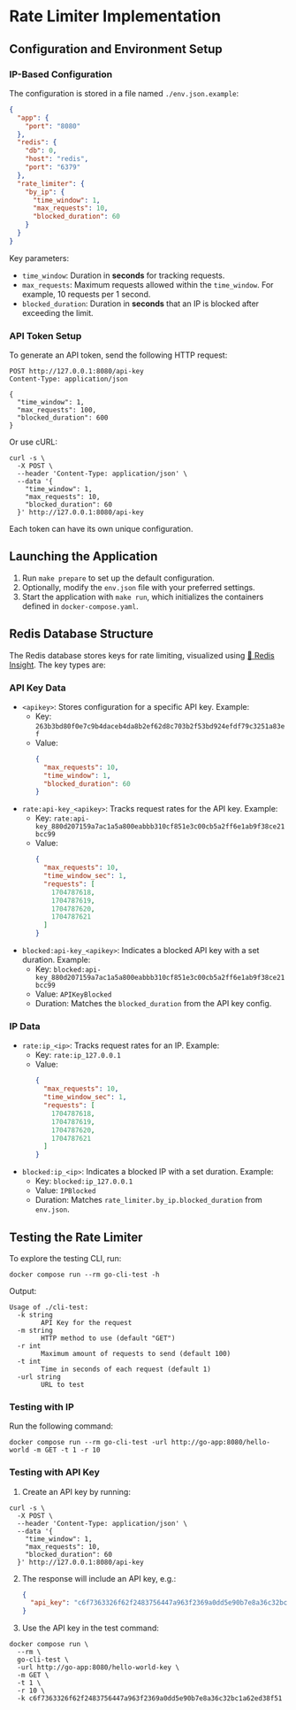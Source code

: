# Rate Limiter Implementation

## Configuration and Environment Setup

### IP-Based Configuration

The configuration is stored in a file named `./env.json.example`:

```json
{
  "app": {
    "port": "8080"
  },
  "redis": {
    "db": 0,
    "host": "redis",
    "port": "6379"
  },
  "rate_limiter": {
    "by_ip": {
      "time_window": 1,
      "max_requests": 10,
      "blocked_duration": 60
    }
  }
}
```

Key parameters:
- `time_window`: Duration in **seconds** for tracking requests.
- `max_requests`: Maximum requests allowed within the `time_window`. For example, 10 requests per 1 second.
- `blocked_duration`: Duration in **seconds** that an IP is blocked after exceeding the limit.

### API Token Setup

To generate an API token, send the following HTTP request:

```http request
POST http://127.0.0.1:8080/api-key
Content-Type: application/json

{
  "time_window": 1,
  "max_requests": 100,
  "blocked_duration": 600
}
```

Or use cURL:

```shell
curl -s \
  -X POST \
  --header 'Content-Type: application/json' \
  --data '{
    "time_window": 1,
    "max_requests": 10,
    "blocked_duration": 60
  }' http://127.0.0.1:8080/api-key
```

Each token can have its own unique configuration.

## Launching the Application

1. Run `make prepare` to set up the default configuration.
2. Optionally, modify the `env.json` file with your preferred settings.
3. Start the application with `make run`, which initializes the containers defined in `docker-compose.yaml`.

## Redis Database Structure

The Redis database stores keys for rate limiting, visualized using [🔗 Redis Insight](https://redis.com/redis-enterprise/redis-insight/). The key types are:

### API Key Data

- `<apikey>`: Stores configuration for a specific API key. Example:
    - Key: `263b3bd80f0e7c9b4daceb4da8b2ef62d8c703b2f53bd924efdf79c3251a83ef`
    - Value:
      ```json
      {
        "max_requests": 10,
        "time_window": 1,
        "blocked_duration": 60
      }
      ```
- `rate:api-key_<apikey>`: Tracks request rates for the API key. Example:
    - Key: `rate:api-key_880d207159a7ac1a5a800eabbb310cf851e3c00cb5a2ff6e1ab9f38ce21bcc99`
    - Value:
      ```json
      {
        "max_requests": 10,
        "time_window_sec": 1,
        "requests": [
          1704787618,
          1704787619,
          1704787620,
          1704787621
        ]
      }
      ```
- `blocked:api-key_<apikey>`: Indicates a blocked API key with a set duration. Example:
    - Key: `blocked:api-key_880d207159a7ac1a5a800eabbb310cf851e3c00cb5a2ff6e1ab9f38ce21bcc99`
    - Value: `APIKeyBlocked`
    - Duration: Matches the `blocked_duration` from the API key config.

### IP Data

- `rate:ip_<ip>`: Tracks request rates for an IP. Example:
    - Key: `rate:ip_127.0.0.1`
    - Value:
      ```json
      {
        "max_requests": 10,
        "time_window_sec": 1,
        "requests": [
          1704787618,
          1704787619,
          1704787620,
          1704787621
        ]
      }
      ```
- `blocked:ip_<ip>`: Indicates a blocked IP with a set duration. Example:
    - Key: `blocked:ip_127.0.0.1`
    - Value: `IPBlocked`
    - Duration: Matches `rate_limiter.by_ip.blocked_duration` from `env.json`.

## Testing the Rate Limiter

To explore the testing CLI, run:

```shell
docker compose run --rm go-cli-test -h
```

Output:
```
Usage of ./cli-test:
  -k string
        API Key for the request
  -m string
        HTTP method to use (default "GET")
  -r int
        Maximum amount of requests to send (default 100)
  -t int
        Time in seconds of each request (default 1)
  -url string
        URL to test
```

### Testing with IP

Run the following command:

```shell
docker compose run --rm go-cli-test -url http://go-app:8080/hello-world -m GET -t 1 -r 10
```

### Testing with API Key

1. Create an API key by running:

```shell
curl -s \
  -X POST \
  --header 'Content-Type: application/json' \
  --data '{
    "time_window": 1,
    "max_requests": 10,
    "blocked_duration": 60
  }' http://127.0.0.1:8080/api-key
```

2. The response will include an API key, e.g.:
   ```json
   {
     "api_key": "c6f7363326f62f2483756447a963f2369a0dd5e90b7e8a36c32bc1a62ed38f51"
   }
   ```

3. Use the API key in the test command:

```shell
docker compose run \
  --rm \
  go-cli-test \
  -url http://go-app:8080/hello-world-key \
  -m GET \
  -t 1 \
  -r 10 \
  -k c6f7363326f62f2483756447a963f2369a0dd5e90b7e8a36c32bc1a62ed38f51
```
